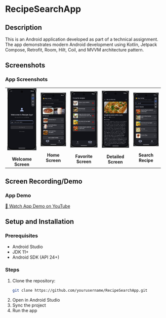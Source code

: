 # RecipeSearchApp

## Description

This is an Android application developed as part of a technical assignment. The app demonstrates modern Android development using Kotlin, Jetpack Compose, Retrofit, Room, Hilt, Coil, and MVVM architecture pattern.

## Screenshots

### App Screenshots

<table>
  <tr>
    <td align="center">
      <img src="screenshots/welcome_screen.png" width="180" alt="Welcome Screen"/>
      <br><br>
      <strong>Welcome Screen</strong>
      <br>
    </td>
    <td align="center">
      <img src="screenshots/home_screen.png" width="180" alt="Home Screen"/>
      <br><br>
      <strong>Home Screen</strong>
      <br>
    </td>
    <td align="center">
      <img src="screenshots/favorite_screen.png" width="180" alt="Favorite Screen"/>
      <br><br>
      <strong>Favorite Screen</strong>
      <br>
    </td>
    <td align="center">
      <img src="screenshots/detailed_screen.png" width="180" alt="Recipe Detailed Screen"/>
      <br><br>
      <strong>Detailed Screen</strong>
      <br>
    </td>
    <td align="center">
      <img src="screenshots/search_recipe.png" width="180" alt="Search Recipe"/>
      <br><br>
      <strong>Search Recipe</strong>
      <br>
    </td>
  </tr>
</table>

## Screen Recording/Demo

### App Demo

<tr>
  <td align="center">
    <a href="https://www.youtube.com/shorts/V4rCMos8Rc0">
      🎥 Watch App Demo on YouTube
    </a>
    <br>
  </td>
</tr>


## Setup and Installation

### Prerequisites
- Android Studio
- JDK 11+
- Android SDK (API 24+)

### Steps
1. Clone the repository:
   ```bash
   git clone https://github.com/yourusername/RecipeSearchApp.git
   ```
2. Open in Android Studio
3. Sync the project
4. Run the app


